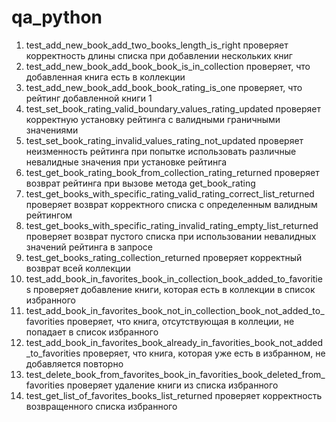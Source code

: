 # qa_python

1. test_add_new_book_add_two_books_length_is_right проверяет корректность длины списка при добавлении нескольких книг
2. test_add_new_book_add_book_book_is_in_collection проверяет, что добавленная книга есть в коллекции
3. test_add_new_book_add_book_book_rating_is_one проверяет, что рейтинг добавленной книги 1
4. test_set_book_rating_valid_boundary_values_rating_updated проверяет корректную установку рейтинга с валидными граничными значениями
5. test_set_book_rating_invalid_values_rating_not_updated проверяет неизменность рейтинга при попытке использовать различные невалидные значения при установке рейтинга
6. test_get_book_rating_book_from_collection_rating_returned проверяет возврат рейтинга при вызове метода get_book_rating
7. test_get_books_with_specific_rating_valid_rating_correct_list_returned проверяет возврат корректного списка с определенным валидным рейтингом
8. test_get_books_with_specific_rating_invalid_rating_empty_list_returned проверяет возврат пустого списка при использовании невалидных значений рейтинга в запросе
9. test_get_books_rating_collection_returned проверяет корректный возврат всей коллекции
10. test_add_book_in_favorites_book_in_collection_book_added_to_favorities проверяет добавление книги, которая есть в коллекции в список избранного
11. test_add_book_in_favorites_book_not_in_collection_book_not_added_to_favorities проверяет, что книга, отсутствующая в коллеции, не попадает в список избранного
12. test_add_book_in_favorites_book_already_in_favorities_book_not_added_to_favorities проверяет, что книга, которая уже есть в избранном, не добавляется повторно
13. test_delete_book_from_favorites_book_in_favorities_book_deleted_from_favorities проверяет удаление книги из списка избранного
14. test_get_list_of_favorites_books_list_returned проверяет корректность возвращенного списка избранного